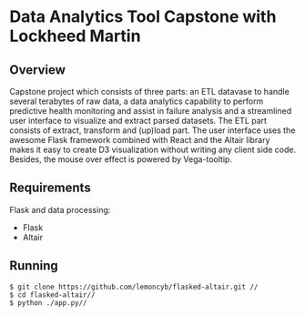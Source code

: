Data Analytics Tool Capstone with Lockheed Martin 
====
Overview
-----

Capstone project which consists of three parts: an ETL datavase to handle several terabytes of raw data, a data analytics capability to perform predictive health monitoring and assist in failure analysis and a streamlined user interface to visualize and extract parsed datasets. The ETL part consists of extract, transform and (up)load part. The user interface uses the awesome Flask framework combined with React and the Altair library makes it easy to create D3 visualization without writing any client side code. Besides, the mouse over effect is powered by Vega-tooltip.

Requirements
----
Flask and data processing:
* Flask
* Altair

Running
----
```
$ git clone https://github.com/lemoncyb/flasked-altair.git //
$ cd flasked-altair//
$ python ./app.py//
```
